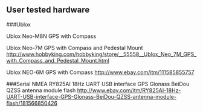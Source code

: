 ## User tested hardware

###Ublox

Ublox Neo-M8N GPS with Compass

Ublox Neo-7M GPS with Compass and Pedestal Mount
http://www.hobbyking.com/hobbyking/store/__55558__Ublox_Neo_7M_GPS_with_Compass_and_Pedestal_Mount.html

Ublox NEO-6M GPS with Compass
http://www.ebay.com/itm/111585855757


###Serial NMEA
RY825AI 18Hz UART USB interface GPS Glonass BeiDou QZSS antenna module flash
http://www.ebay.com/itm/RY825AI-18Hz-UART-USB-interface-GPS-Glonass-BeiDou-QZSS-antenna-module-flash/181566850426
